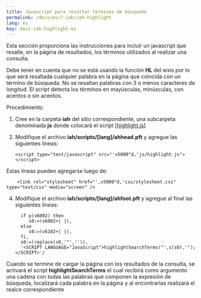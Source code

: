 ```yaml
---
title: Javascript para resaltar términos de búsqueda
permalink: /docs/es/7-iah/iah-highlight
lang: es
key: docs-iah-highlight-es
---
```


Esta sección proporciona las instrucciones para incluir un javascript que resalte, en la página de resultados, los términos utilizados al realizar una consulta.

Debe tener en cuenta que no se está usando la función  **HL**  del wxis por lo que será resaltada cualquier palabra en la página que coincida con un término de búsqueda. No se resaltan palabras con 3 o menos caracteres de longitud. El script detecta los términos en mayúsculas, minúsculas, con acentos o sin acentos.

Procedimiento:

1.  Cree en la carpeta  **iah**  del sitio correspondiente, una subcarpeta denominada  **js**  donde colocará el script [[highlight.js](https://raw.githubusercontent.com/ABCD-DEVCOM/ABCD2/master/www/htdocs/central/dataentry/js/highlight.js)]
2.  Modifique el archivo  **iah/scripts/[lang]/ahhead.pft**  y agregue las siguientes líneas:


        <script type="text/javascript" src="'v5000^d,'js/highlight.js"></script>
  
Estas líneas pueden agregarse luego de: 

        <link rel="stylesheet" href="',v5000^d,'css/stylesheet.css" type="text/css" media="screen" />


4.  Modifique el archivo  **iah/scripts/[lang]/ahfoot.pft**  y agregue al final las siguientes líneas:

		  if p(v6002) then
		     s0:=(v6002+| |),
		  else
		     s0:=(v6102+| |),
		  fi,
		  s0:=(replace(s0,'"','')),
		  '<SCRIPT LANGUAGE="JavaScript">highlightSearchTerms("',s(s0),'");</SCRIPT>'/

Cuando se termine de cargar la página con los resultados de la consulta, se activará el script  **highlightSearchTerms**  el cual recibirá como argumento una cadena con todas las palabras que componen la expresión de búsqueda, localizará cada palabra en la página y al encontrarlas realizará el realce correspondiente